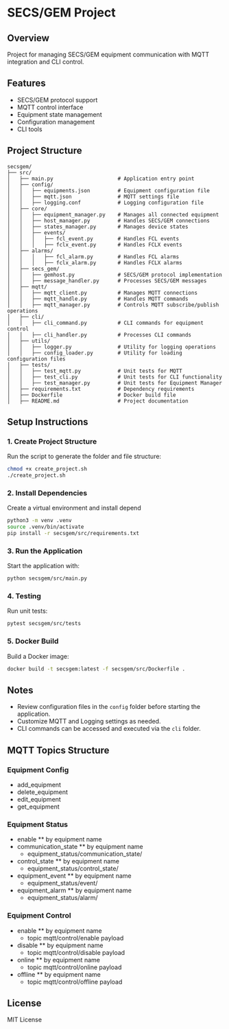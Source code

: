 # SECS/GEM Project

## Overview
Project for managing SECS/GEM equipment communication with MQTT integration and CLI control.

## Features
- SECS/GEM protocol support
- MQTT control interface
- Equipment state management
- Configuration management
- CLI tools

## Project Structure
```
secsgem/
├── src/
│   ├── main.py                     # Application entry point
│   ├── config/
│   │   ├── equipments.json         # Equipment configuration file
│   │   ├── mqtt.json               # MQTT settings file
│   │   ├── logging.conf            # Logging configuration file
│   ├── core/
│   │   ├── equipment_manager.py    # Manages all connected equipment
│   │   ├── host_manager.py         # Handles SECS/GEM connections
│   │   ├── states_manager.py       # Manages device states
│   │   ├── events/
│   │   │   ├── fcl_event.py        # Handles FCL events
│   │   │   ├── fclx_event.py       # Handles FCLX events
│   ├── alarms/
│   │   │   ├── fcl_alarm.py        # Handles FCL alarms
│   │   │   ├── fclx_alarm.py       # Handles FCLX alarms
│   ├── secs_gem/
│   │   ├── gemhost.py              # SECS/GEM protocol implementation
│   │   ├── message_handler.py      # Processes SECS/GEM messages
│   ├── mqtt/
│   │   ├── mqtt_client.py          # Manages MQTT connections
│   │   ├── mqtt_handle.py          # Handles MQTT commands
│   │   ├── mqtt_manager.py         # Controls MQTT subscribe/publish operations
│   ├── cli/
│   │   ├── cli_command.py          # CLI commands for equipment control
│   │   ├── cli_handler.py          # Processes CLI commands
│   ├── utils/
│   │   ├── logger.py               # Utility for logging operations
│   │   ├── config_loader.py        # Utility for loading configuration files
│   ├── tests/
│   │   ├── test_mqtt.py            # Unit tests for MQTT
│   │   ├── test_cli.py             # Unit tests for CLI functionality
│   │   ├── test_manager.py         # Unit tests for Equipment Manager
│   ├── requirements.txt            # Dependency requirements
│   ├── Dockerfile                  # Docker build file
│   ├── README.md                   # Project documentation
```

## Setup Instructions

### 1. Create Project Structure
Run the script to generate the folder and file structure:
```bash
chmod +x create_project.sh
./create_project.sh
```

### 2. Install Dependencies
Create a virtual environment and install depend
```bash
python3 -m venv .venv
source .venv/bin/activate
pip install -r secsgem/src/requirements.txt
```

### 3. Run the Application
Start the application with:
```bash
python secsgem/src/main.py
```

### 4. Testing
Run unit tests:
```bash
pytest secsgem/src/tests
```

### 5. Docker Build
Build a Docker image:
```bash
docker build -t secsgem:latest -f secsgem/src/Dockerfile .
```

## Notes
- Review configuration files in the `config` folder before starting the application.
- Customize MQTT and Logging settings as needed.
- CLI commands can be accessed and executed via the `cli` folder.

## MQTT Topics Structure

### Equipment Config
- add_equipment
- delete_equipment
- edit_equipment
- get_equipment

### Equipment Status
- enable                    ** by equipment name
- communication_state       ** by equipment name
    - equipment_status/communication_state/<machine> <state>
- control_state             ** by equipment name
    - equipment_status/control_state/<machine> <state>
- equipment_event           ** by equipment name
    - equipment_status/event/<machine> <message>
- equipment_alarm           ** by equipment name
    - equipment_status/alarm/<machine> <message>

### Equipment Control
- enable                    ** by equipment name
    - topic mqtt/control/enable payload <machine>
- disable                   ** by equipment name
    - topic mqtt/control/disable payload <machine>
- online                    ** by equipment name    
    - topic mqtt/control/online payload <machine>
- offline                   ** by equipment name
    - topic mqtt/control/offline payload <machine>

## License
MIT License
